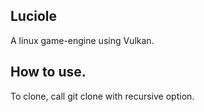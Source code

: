 ## Luciole
A linux game-engine using Vulkan.

## How to use.
To clone, call git clone with recursive option.
